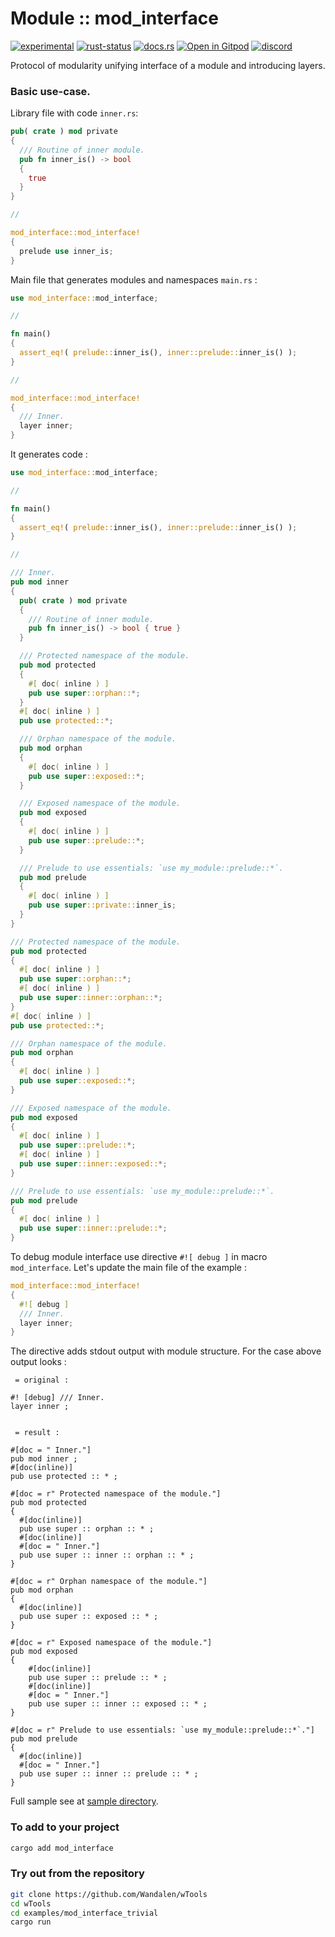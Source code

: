 <!-- {{# generate.module_header{} #}} -->

# Module :: mod_interface
[![experimental](https://raster.shields.io/static/v1?label=stability&message=experimental&color=orange&logoColor=eee)](https://github.com/emersion/stability-badges#experimental) [![rust-status](https://github.com/Wandalen/wTools/actions/workflows/ModuleModInterfacePush.yml/badge.svg)](https://github.com/Wandalen/wTools/actions/workflows/ModuleModInterfacePush.yml) [![docs.rs](https://img.shields.io/docsrs/mod_interface?color=e3e8f0&logo=docs.rs)](https://docs.rs/mod_interface) [![Open in Gitpod](https://raster.shields.io/static/v1?label=try&message=online&color=eee&logo=gitpod&logoColor=eee)](https://gitpod.io/#RUN_PATH=.,SAMPLE_FILE=sample%2Frust%2Fmod_interface_trivial_sample%2Fsrc%2Fmain.rs,RUN_POSTFIX=--example%20mod_interface_trivial_sample/https://github.com/Wandalen/wTools) [![discord](https://img.shields.io/discord/872391416519737405?color=eee&logo=discord&logoColor=eee&label=ask)](https://discord.gg/m3YfbXpUUY)

Protocol of modularity unifying interface of a module and introducing layers.

### Basic use-case.

Library file with code `inner.rs`:

```rust ignore
pub( crate ) mod private
{
  /// Routine of inner module.
  pub fn inner_is() -> bool
  {
    true
  }
}

//

mod_interface::mod_interface!
{
  prelude use inner_is;
}
```

Main file that generates modules and namespaces `main.rs` :

```rust ignore
use mod_interface::mod_interface;

//

fn main()
{
  assert_eq!( prelude::inner_is(), inner::prelude::inner_is() );
}

//

mod_interface::mod_interface!
{
  /// Inner.
  layer inner;
}
```

It generates code :

```rust
use mod_interface::mod_interface;

//

fn main()
{
  assert_eq!( prelude::inner_is(), inner::prelude::inner_is() );
}

//

/// Inner.
pub mod inner
{
  pub( crate ) mod private
  {
    /// Routine of inner module.
    pub fn inner_is() -> bool { true }
  }

  /// Protected namespace of the module.
  pub mod protected
  {
    #[ doc( inline ) ]
    pub use super::orphan::*;
  }
  #[ doc( inline ) ]
  pub use protected::*;

  /// Orphan namespace of the module.
  pub mod orphan
  {
    #[ doc( inline ) ]
    pub use super::exposed::*;
  }

  /// Exposed namespace of the module.
  pub mod exposed
  {
    #[ doc( inline ) ]
    pub use super::prelude::*;
  }

  /// Prelude to use essentials: `use my_module::prelude::*`.
  pub mod prelude
  {
    #[ doc( inline ) ]
    pub use super::private::inner_is;
  }
}

/// Protected namespace of the module.
pub mod protected
{
  #[ doc( inline ) ]
  pub use super::orphan::*;
  #[ doc( inline ) ]
  pub use super::inner::orphan::*;
}
#[ doc( inline ) ]
pub use protected::*;

/// Orphan namespace of the module.
pub mod orphan
{
  #[ doc( inline ) ]
  pub use super::exposed::*;
}

/// Exposed namespace of the module.
pub mod exposed
{
  #[ doc( inline ) ]
  pub use super::prelude::*;
  #[ doc( inline ) ]
  pub use super::inner::exposed::*;
}

/// Prelude to use essentials: `use my_module::prelude::*`.
pub mod prelude
{
  #[ doc( inline ) ]
  pub use super::inner::prelude::*;
}
```

To debug module interface use directive `#![ debug ]` in macro `mod_interface`. Let's update the main file of the example :

```rust ignore
mod_interface::mod_interface!
{
  #![ debug ]
  /// Inner.
  layer inner;
}
```

The directive adds stdout output with module structure. For the case above output looks :

```ignore
 = original :

#! [debug] /// Inner.
layer inner ;


 = result :

#[doc = " Inner."]
pub mod inner ;
#[doc(inline)]
pub use protected :: * ;

#[doc = r" Protected namespace of the module."]
pub mod protected
{
  #[doc(inline)]
  pub use super :: orphan :: * ;
  #[doc(inline)]
  #[doc = " Inner."]
  pub use super :: inner :: orphan :: * ;
}

#[doc = r" Orphan namespace of the module."]
pub mod orphan
{
  #[doc(inline)]
  pub use super :: exposed :: * ;
}

#[doc = r" Exposed namespace of the module."]
pub mod exposed
{
    #[doc(inline)]
    pub use super :: prelude :: * ;
    #[doc(inline)]
    #[doc = " Inner."]
    pub use super :: inner :: exposed :: * ;
}

#[doc = r" Prelude to use essentials: `use my_module::prelude::*`."]
pub mod prelude
{
  #[doc(inline)]
  #[doc = " Inner."]
  pub use super :: inner :: prelude :: * ;
}
```

<!-- xxx : rewrite -->
<!-- aaa : Dmytro : added new samples -->

Full sample see at [sample directory](https://github.com/Wandalen/wTools/tree/master/examples/mod_interface_trivial_sample).

### To add to your project

```sh
cargo add mod_interface
```

### Try out from the repository

```sh
git clone https://github.com/Wandalen/wTools
cd wTools
cd examples/mod_interface_trivial
cargo run
```
